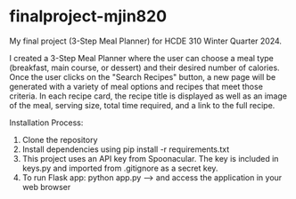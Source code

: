 # finalproject-mjin820
My final project (3-Step Meal Planner) for HCDE 310 Winter Quarter 2024. 

I created a 3-Step Meal Planner where the user can choose a meal type (breakfast, main course, or dessert) and their desired number of calories. Once the user clicks on the "Search Recipes" button, a new page will be generated with a variety of meal options and recipes that meet those criteria. In each recipe card, the recipe title is displayed as well as an image of the meal, serving size, total time required, and a link to the full recipe. 

Installation Process:
1. Clone the repository
2. Install dependencies using pip install -r requirements.txt
3. This project uses an API key from Spoonacular. The key is included in keys.py and imported from .gitignore as a secret key.
4. To run Flask app: python app.py --> and access the application in your web browser
